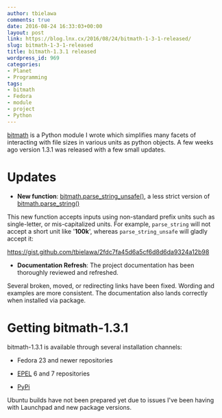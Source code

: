 ```yaml
---
author: tbielawa
comments: true
date: 2016-08-24 16:33:03+00:00
layout: post
link: https://blog.lnx.cx/2016/08/24/bitmath-1-3-1-released/
slug: bitmath-1-3-1-released
title: bitmath-1.3.1 released
wordpress_id: 969
categories:
- Planet
- Programming
tags:
- bitmath
- Fedora
- module
- project
- Python
---
```


[bitmath](http://bitmath.readthedocs.io/en/latest/) is a Python module I wrote which simplifies many facets of interacting with file sizes in various units as python objects. A few weeks ago version 1.3.1 was released with a few small updates.


# Updates





 	
  * **New function**: [bitmath.parse_string_unsafe()](http://bitmath.readthedocs.io/en/latest/module.html#bitmath.parse_string_unsafe), a less strict version of [bitmath.parse_string()](http://bitmath.readthedocs.io/en/latest/module.html#bitmath.parse_string)


This new function accepts inputs using non-standard prefix units such as single-letter, or mis-capitalized units. For example, `parse_string` will not accept a short unit like '**100k**', whereas `parse_string_unsafe` will gladly accept it:

https://gist.github.com/tbielawa/2fdc7fa45d6a5cf6d8d6da9324a12b98



 	
  * **Documentation Refresh**: The project documentation has been thoroughly reviewed and refreshed.


Several broken, moved, or redirecting links have been fixed. Wording and examples are more consistent. The documentation also lands correctly when installed via package.


# Getting bitmath-1.3.1


bitmath-1.3.1 is available through several installation channels:



 	
  * Fedora 23 and newer repositories

 	
  * [EPEL](https://fedoraproject.org/wiki/EPEL) 6 and 7 repositories

 	
  * [PyPi](https://pypi.python.org/pypi/bitmath/)


Ubuntu builds have not been prepared yet due to issues I've been having with Launchpad and new package versions.
